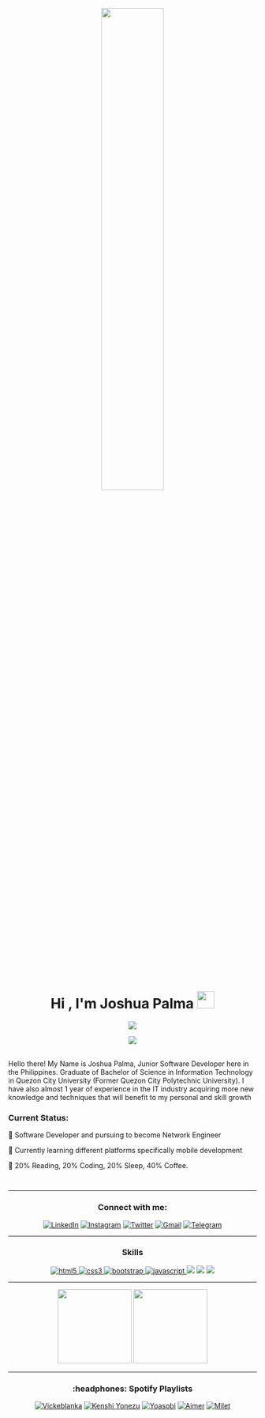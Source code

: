 <div align="center">
<img src="https://c4.wallpaperflare.com/wallpaper/139/610/492/quote-simple-motivational-minimalism-wallpaper-preview.jpg?raw=true" align="center" style="width: 50%" />
</div>

<h1 align="center">Hi , I'm Joshua Palma <img src="https://media.giphy.com/media/hvRJCLFzcasrR4ia7z/giphy.gif" width="35"></h1>
<p align="center">
  <a href="https://github.com/DenverCoder1/readme-typing-svg"><img src="https://readme-typing-svg.herokuapp.com?lines=Information+Technology+Graduate;Junior+Software+Developer;&center=true&width=500&height=30"></a>
</p>

<div align="center">
<img src="https://komarev.com/ghpvc/?username=joshuapalma&&style=flat-square" align="center" />
</div>

<br/>

<p>
  Hello there! My Name is Joshua Palma, Junior Software Developer here in the Philippines. Graduate of Bachelor of Science in Information Technology in Quezon City  University (Former Quezon City Polytechnic University). I have also almost 1 year of experience in the IT industry acquiring more new knowledge and techniques that will benefit to my personal and skill growth 
</p>

<div align="start" style="margin-bottom: 3em;">
  <h3> Current Status:</h3>
    <p> 💼 Software Developer and pursuing to become Network Engineer</p>
    <p> 🌱 Currently learning different platforms specifically mobile development</p>
    <p> 🤖 20% Reading, 20% Coding, 20% Sleep, 40% Coffee. </p>
</div>

---

<h3 align="center">Connect with me:</h3>
<div align="center">

[![LinkedIn](https://img.shields.io/badge/LinkedIn-0077B5?style=for-the-badge&logo=linkedin&logoColor=white)](https://www.linkedin.com/in/joshua-palma-388482172/)
[![Instagram](https://img.shields.io/badge/Instagram-E4405F?style=for-the-badge&logo=instagram&logoColor=white)](https://www.instagram.com/joshua.aguillon.palma/)
[![Twitter](https://img.shields.io/badge/Twitter-1DA1F2?style=for-the-badge&logo=twitter&logoColor=white)](https://twitter.com/JoshuaPalmaTeen)
[![Gmail](https://img.shields.io/badge/Gmail-D14836?style=for-the-badge&logo=gmail&logoColor=white)](mailto:joshuapalma57@gmail.com)
[![Telegram](https://img.shields.io/badge/Telegram-2CA5E0?style=for-the-badge&logo=telegram&logoColor=white)](https://web.telegram.org/k/)
  
</div>

---

<h3 align="center">Skills</h3>
<p align="center">
  <a href="https://www.w3.org/html/" target="_blank"> 
    <img src="https://img.shields.io/badge/html-E34F26.svg?style=for-the-badge&logo=html5&logoColor=white"
      alt="html5"/> 
  </a>
  <a href="https://www.w3schools.com/css/" target="_blank">
    <img src="https://img.shields.io/badge/css-1572B6.svg?style=for-the-badge&logo=css3&logoColor=white"
      alt="css3"/>
  </a>
   <a href="https://getbootstrap.com" target="_blank">
    <img src="https://img.shields.io/badge/bootstrap-7952B3.svg?style=for-the-badge&logo=bootstrap&logoColor=white"
      alt="bootstrap"/>
  </a>
  <a href="https://developer.mozilla.org/en-US/docs/Web/JavaScript" target="_blank"> 
    <img src="https://img.shields.io/badge/Javascript-F7DF1E.svg?style=for-the-badge&logo=javascript&logoColor=black"
      alt="javascript"/> 
  </a>
  
  <img src="https://img.shields.io/badge/Laravel-FF2D20?style=for-the-badge&logo=laravel&logoColor=white">
  <img src="https://img.shields.io/badge/jQuery-0769AD?style=for-the-badge&logo=jquery&logoColor=white">
  <img src="https://img.shields.io/badge/PHP-777BB4?style=for-the-badge&logo=php&logoColor=white">
</p>

---

<p align= "center">
  <img height= "150" src="https://github-readme-stats.vercel.app/api?username=joshuapalma&theme=react&show_icons=true&include_all_commits=true" />
  <img height= "150" src="https://github-readme-stats.vercel.app/api/top-langs/?username=joshuapalma&theme=react&layout=compact" />
</p>

---

<div align="center">
  <h3 align="center">:headphones: Spotify Playlists</h3>

[![Vickeblanka](https://img.shields.io/badge/Vickeblanka%20Music-%231DB954.svg?&style=for-the-badge&logo=spotify&logoColor=white)](https://open.spotify.com/playlist/37i9dQZF1DWXIo7GVosb3w?si=72f71f2a88a44b61) 
[![Kenshi Yonezu](https://img.shields.io/badge/Kenshi_Yonezu%20Music-%231DB954.svg?&style=for-the-badge&logo=spotify&logoColor=white)](https://open.spotify.com/playlist/37i9dQZF1DWYoL6ZoD9KnI?si=11572e44ca2e48eb) 
[![Yoasobi](https://img.shields.io/badge/Yoasobi%20Music-%231DB954.svg?&style=for-the-badge&logo=spotify&logoColor=white)]([https://open.spotify.com/playlist/58bZKfJFpUl2CwWET1QJ3X?si=259YV8_VRS-IKHsFZMmPTQ](https://open.spotify.com/playlist/37i9dQZF1DWVVbqQrqciCF?si=db56171b27a54438))
[![Aimer](https://img.shields.io/badge/Aimer%20Music-%231DB954.svg?&style=for-the-badge&logo=spotify&logoColor=white)]([https://open.spotify.com/playlist/58bZKfJFpUl2CwWET1QJ3X?si=259YV8_VRS-IKHsFZMmPTQ](https://open.spotify.com/playlist/37i9dQZF1DZ06evO02uS96?si=f5eccb03231640b0))
[![Milet](https://img.shields.io/badge/Milet%20Music-%231DB954.svg?&style=for-the-badge&logo=spotify&logoColor=white)]([https://open.spotify.com/playlist/58bZKfJFpUl2CwWET1QJ3X?si=259YV8_VRS-IKHsFZMmPTQ]([https://open.spotify.com/playlist/37i9dQZF1DZ06evO02uS96?si=f5eccb03231640b0](https://open.spotify.com/playlist/37i9dQZF1DZ06evO2nU9H2?si=b3fafca3a0594789)))
</div>

